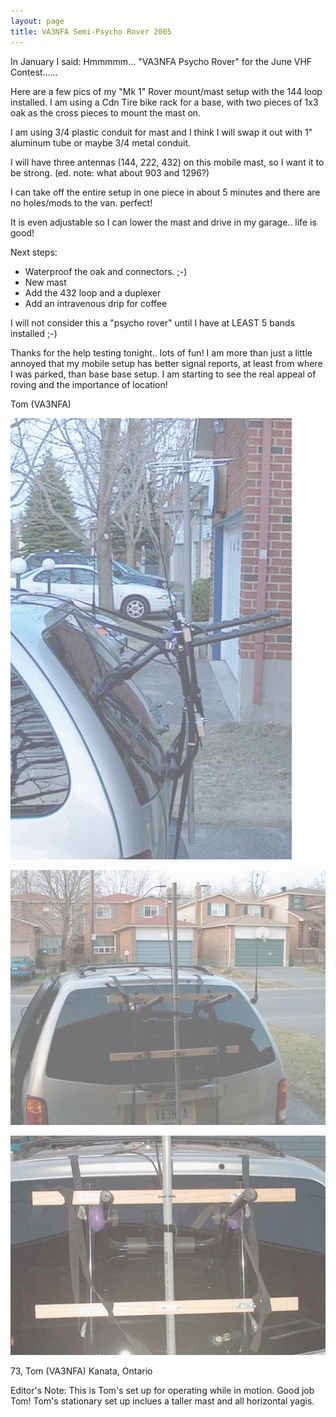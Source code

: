 ```yaml
---
layout: page
title: VA3NFA Semi-Psycho Rover 2005
---
```


In January I said: Hmmmmm... "VA3NFA Psycho Rover" for the June VHF Contest......

Here are a few pics of my "Mk 1" Rover mount/mast setup with the 144 loop installed. I am using a
Cdn Tire bike rack for a base, with two pieces of 1x3 oak as the cross pieces to mount the mast on.

I am using 3/4 plastic conduit for mast and I think I will swap it out with 1" aluminum tube or maybe 3/4
metal conduit.

I will have three antennas (144, 222, 432) on this mobile mast, so I want  it to be strong. (ed. note: what
about 903 and 1296?)

I can take off the entire setup in one piece in about 5 minutes and there are no holes/mods to the van.
perfect!

It is even adjustable so I can lower the mast and drive in my garage.. life is good!

Next steps:
* Waterproof the oak and connectors. ;-)
* New mast
* Add the 432 loop and a duplexer
* Add an intravenous drip for coffee

I will not consider this a "psycho rover" until I have
at LEAST 5 bands installed ;-)

Thanks for the help testing tonight.. lots of fun! I am more than just a little annoyed that my mobile
setup has better signal reports, at least from where I was parked, than base base setup. I am starting to see
the real appeal of roving and the importance of location!

Tom (VA3NFA)

![VA3NFA Rover](../images/va3nfarovermk1a.jpg)

![VA3NFA Rover](../images/va3nfarovermk1b.jpg)

![VA3NFA Rover](../images/va3nfarovermk1c.jpg)

73, Tom (VA3NFA) Kanata, Ontario

Editor's Note: This is Tom's set up for operating while in motion. Good job Tom! Tom's stationary set up inclues a taller mast and all horizontal yagis.
